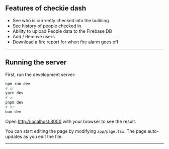 ## Features of checkie dash

- See who is currently checked into the building
- See history of people checked in
- Ability to upload People data to the Firebase DB
- Add / Remove users
- Download a fire report for when fire alarm goes off

-------------------------------------------------

## Running the server

First, run the development server:

```bash
npm run dev
# or
yarn dev
# or
pnpm dev
# or
bun dev
```

Open [http://localhost:3000](http://localhost:3000) with your browser to see the result.

You can start editing the page by modifying `app/page.tsx`. The page auto-updates as you edit the file.

-------------------------------------------------
